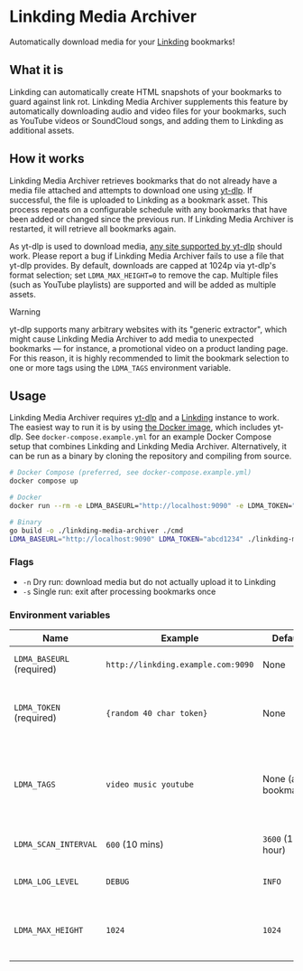 # Linkding Media Archiver

Automatically download media for your [Linkding](https://linkding.link/) bookmarks!

## What it is

Linkding can automatically create HTML snapshots of your bookmarks to guard against link rot. Linkding Media Archiver supplements this feature by automatically downloading audio and video files for your bookmarks, such as YouTube videos or SoundCloud songs, and adding them to Linkding as additional assets.

## How it works

Linkding Media Archiver retrieves bookmarks that do not already have a media file attached and attempts to download one using [yt-dlp](https://github.com/yt-dlp/yt-dlp). If successful, the file is uploaded to Linkding as a bookmark asset. This process repeats on a configurable schedule with any bookmarks that have been added or changed since the previous run. If Linkding Media Archiver is restarted, it will retrieve all bookmarks again.

As yt-dlp is used to download media, [any site supported by yt-dlp](https://github.com/yt-dlp/yt-dlp/blob/master/supportedsites.md) should work. Please report a bug if Linkding Media Archiver fails to use a file that yt-dlp provides. By default, downloads are capped at 1024p via yt-dlp's format selection; set `LDMA_MAX_HEIGHT=0` to remove the cap. Multiple files (such as YouTube playlists) are supported and will be added as multiple assets.

> [!WARNING]
> yt-dlp supports many arbitrary websites with its "generic extractor", which might cause Linkding Media Archiver to add media to unexpected bookmarks — for instance, a promotional video on a product landing page. For this reason, it is highly recommended to limit the bookmark selection to one or more tags using the `LDMA_TAGS` environment variable.

## Usage

Linkding Media Archiver requires [yt-dlp](https://github.com/yt-dlp/yt-dlp) and a [Linkding](https://linkding.link/) instance to work. The easiest way to run it is by using [the Docker image](https://hub.docker.com/r/proog/linkding-media-archiver), which includes yt-dlp. See `docker-compose.example.yml` for an example Docker Compose setup that combines Linkding and Linkding Media Archiver. Alternatively, it can be run as a binary by cloning the repository and compiling from source.

```sh
# Docker Compose (preferred, see docker-compose.example.yml)
docker compose up

# Docker
docker run --rm -e LDMA_BASEURL="http://localhost:9090" -e LDMA_TOKEN="abcd1234" proog/linkding-media-archiver [-n] [-s]

# Binary
go build -o ./linkding-media-archiver ./cmd
LDMA_BASEURL="http://localhost:9090" LDMA_TOKEN="abcd1234" ./linkding-media-archiver [-n] [-s]
```

### Flags

- `-n` Dry run: download media but do not actually upload it to Linkding
- `-s` Single run: exit after processing bookmarks once

### Environment variables

| Name                      | Example                            | Default              | Description                                                                 |
| ------------------------- | ---------------------------------- | -------------------- | --------------------------------------------------------------------------- |
| `LDMA_BASEURL` (required) | `http://linkding.example.com:9090` | None                 | Base URL of your Linkding instance                                          |
| `LDMA_TOKEN` (required)   | `{random 40 char token}`           | None                 | Auth token from the Linkding integration page                               |
| `LDMA_TAGS`               | `video music youtube`              | None (all bookmarks) | Only process bookmarks with any of these tags (space separated, omit the #) |
| `LDMA_SCAN_INTERVAL`      | `600` (10 mins)                    | `3600` (1 hour)      | Schedule to check for new bookmarks                                         |
| `LDMA_LOG_LEVEL`          | `DEBUG`                            | `INFO`               | Log level, useful for troubleshooting                                       |
| `LDMA_MAX_HEIGHT`         | `1024`                             | `1024`               | Max video height in pixels for downloads (0 disables capping)               |
